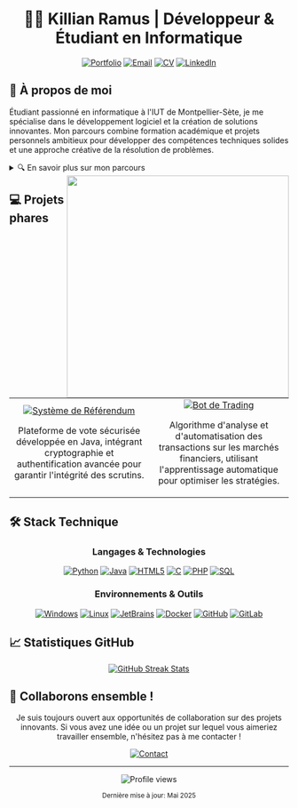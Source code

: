 <div align="center">
  
# 👨‍💻 Killian Ramus | Développeur & Étudiant en Informatique

[![Portfolio](https://img.shields.io/badge/Portfolio-killianrms.com-blue?style=for-the-badge&logo=firefox-browser&logoColor=white)](https://killianrms.com)
[![Email](https://img.shields.io/badge/Email-contact%40killianrms.com-red?style=for-the-badge&logo=gmail&logoColor=white)](mailto:contact@killianrms.com)
[![CV](https://img.shields.io/badge/CV-Télécharger-success?style=for-the-badge&logo=adobe-acrobat-reader&logoColor=white)](https://killianrms.com/cv.pdf)
[![LinkedIn](https://img.shields.io/badge/LinkedIn-Profil-0077B5?style=for-the-badge&logo=linkedin&logoColor=white)](https://linkedin.com/in/killianrms)

</div>


## 🚀 À propos de moi

Étudiant passionné en informatique à l'IUT de Montpellier-Sète, je me spécialise dans le développement logiciel et la création de solutions innovantes. Mon parcours combine formation académique et projets personnels ambitieux pour développer des compétences techniques solides et une approche créative de la résolution de problèmes.

<details>
<summary>🔍 En savoir plus sur mon parcours</summary>
<br>

- 🎓 Formation en informatique avec spécialisation en développement logiciel
- 🌱 Apprentissage continu des nouvelles technologies et méthodologies
- 🔭 Intérêt particulier pour l'automatisation et les systèmes distribués
- 🤝 Expérience en travail d'équipe et gestion de projets agiles

</details>

<img align="right" width="400" src="https://github-readme-stats.vercel.app/api/top-langs/?username=killianrms&layout=compact&theme=tokyonight&hide_border=true" />

## 💻 Projets phares

<table>
  <tr>
    <td align="center" width="50%">
      <a href="https://github.com/killianrms/referendum">
        <img src="https://img.shields.io/badge/Java-Système_de_Référendum-ED8B00?style=for-the-badge&logo=java&logoColor=white" alt="Système de Référendum" />
      </a>
      <br>
      <p>Plateforme de vote sécurisée développée en Java, intégrant cryptographie et authentification avancée pour garantir l'intégrité des scrutins.</p>
    </td>
    <td align="center" width="50%">
      <a href="https://github.com/killianrms/prototype_trader_bot">
        <img src="https://img.shields.io/badge/Python-Bot_de_Trading-14354C?style=for-the-badge&logo=python&logoColor=white" alt="Bot de Trading" />
      </a>
      <br>
      <p>Algorithme d'analyse et d'automatisation des transactions sur les marchés financiers, utilisant l'apprentissage automatique pour optimiser les stratégies.</p>
    </td>
  </tr>
</table>

## 🛠️ Stack Technique

<div align="center">

### Langages & Technologies
[![Python](https://img.shields.io/badge/Python-14354C?style=for-the-badge&logo=python&logoColor=white)](https://www.python.org/)
[![Java](https://img.shields.io/badge/Java-ED8B00?style=for-the-badge&logo=openjdk&logoColor=white)](https://www.java.com/)
[![HTML5](https://img.shields.io/badge/HTML5-E34F26?style=for-the-badge&logo=html5&logoColor=white)](https://developer.mozilla.org/fr/docs/Web/HTML)
[![C](https://img.shields.io/badge/C-00599C?style=for-the-badge&logo=c&logoColor=white)](https://en.cppreference.com/w/)
[![PHP](https://img.shields.io/badge/PHP-777BB4?style=for-the-badge&logo=php&logoColor=white)](https://www.php.net/)
[![SQL](https://img.shields.io/badge/SQL-4479A1?style=for-the-badge&logo=postgresql&logoColor=white)](https://www.postgresql.org/)

### Environnements & Outils
[![Windows](https://img.shields.io/badge/Windows-0078D6?style=for-the-badge&logo=windows&logoColor=white)](https://www.microsoft.com/windows)
[![Linux](https://img.shields.io/badge/Linux-FCC624?style=for-the-badge&logo=linux&logoColor=black)](https://www.linux.org/)
[![JetBrains](https://img.shields.io/badge/JetBrains-000000?style=for-the-badge&logo=jetbrains&logoColor=white)](https://www.jetbrains.com/)
[![Docker](https://img.shields.io/badge/Docker-2496ED?style=for-the-badge&logo=docker&logoColor=white)](https://www.docker.com/)
[![GitHub](https://img.shields.io/badge/GitHub-181717?style=for-the-badge&logo=github&logoColor=white)](https://github.com/)
[![GitLab](https://img.shields.io/badge/GitLab-FC6D26?style=for-the-badge&logo=gitlab&logoColor=white)](https://gitlab.com/)

</div>

## 📈 Statistiques GitHub

<div align="center">
  <a href="https://github.com/killianrms">
    <img src="https://github-readme-streak-stats.herokuapp.com/?user=killianrms&theme=tokyonight&hide_border=true" alt="GitHub Streak Stats" />
  </a>
</div>

## 🤝 Collaborons ensemble !

<div align="center">
  
Je suis toujours ouvert aux opportunités de collaboration sur des projets innovants. Si vous avez une idée ou un projet sur lequel vous aimeriez travailler ensemble, n'hésitez pas à me contacter !

[![Contact](https://img.shields.io/badge/Contactez_Moi-blue?style=for-the-badge&logo=telegram&logoColor=white)](mailto:contact@killianrms.com)

</div>

---

<div align="center">
  <img src="https://komarev.com/ghpvc/?username=killianrms&color=blueviolet&style=flat-square&label=Visiteurs+du+Profil" alt="Profile views" />
  
  <sub>Dernière mise à jour: Mai 2025</sub>
</div>
